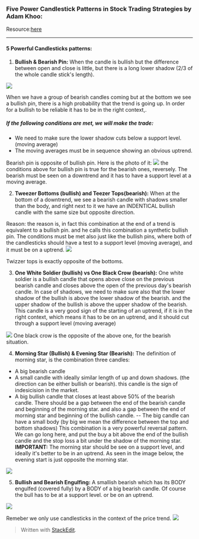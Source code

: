 

### Five Power Candlestick Patterns in Stock Trading Strategies by Adam Khoo:

Resource:[here](https://www.youtube.com/watch?v=hoGkfzJeR6A)

---
#### 5 Powerful Candlesticks patterns:

1) __Bullish & Bearish Pin:__ When the candle is bullish but the difference between open and close is little, but there is a long lower shadow (2/3 of the whole candle stick's length). 
<img src="bullish-pin.JPG">

When we have a group of bearish candles coming but at the bottom we see a bullish pin, there is a high probability that the trend is going up. In order for a bullish to be reliable it has to be in the right context,. 
##### If the following conditions are met, we will make the trade:
- We need to make sure the lower shadow cuts below a support level. (moving average)
- The moving averages must be in sequence showing an obvious uptrend.



Bearish pin is opposite of bullish pin. Here is the photo of it: 
<img src="bearish-pin.JPG">
the conditions above for bullish pin is true for the bearish ones, reversely. The bearish must be seen on a downtrend and it has to have a support level at a moving average.


2) __Tweezer Bottoms (bullish) and Teezer Tops(bearish):__ When at the bottom of a downtrend, we see a bearish candle with shadows smaller than the body, and right next to it we have an INDENTICAL bullish candle with the same size but opposite direction.

Reason: the reason is, in fact this combination at the end of a trend is equivalent to a bullish pin. and he calls this combination a synthetic bullish pin. 
The conditions must be met also just like the bullish pins, where both of the candlesticks should have a test to a support level (moving average), and it must be on a uptrend. 
<img src="tweezer-bottom.JPG">

Twizzer tops is exactly opposite of the bottoms.

3) __One White Soldier (bullish) vs One Black Crow (bearish):__ 
One white soldier is a bullish candle  that opens above close on the previous bearish candle and closes above the open of the previous day's bearish candle. In case of shadows, we need to make sure also that the lower shadow of the bullish is above the lower shadow of the bearish. and the upper shadow of the bullish is above the upper shadow of the bearish.
This candle is a very good sign of the starting of an uptrend, if it is in the right context, which means it has to be on an uptrend, and it should cut through a support level (moving average) 
<img src="one-white-soldier-vs-one-black-crow.JPG">
One black crow is the opposite of the above one, for the bearish situation.

4) __Morning Star (Bullish) & Evening Star (Bearish):__
The definition of morning star, is the combination three candles:
- A big bearish candle
- A small candle with ideally similar length of up and down shadows. (the direction can be either bullish or bearish). this candle is the sign of indesicision in the market. 
- A big bullish candle	that closes at least above 50% of the bearish candle.
There should be a gap between the end of the bearish candle and beginning of the morning star. and also a gap between the end of morning star and beginning of the bullish candle.
-- The big candle can have a small body (by big we mean the difference between the top and bottom shadows)
This combination is a very powerful reversal pattern. We can go long here, and put the buy a bit above the end of the bullish candle and the stop loss a bit under the shadow of the morning star.
__IMPORTANT:__ The morning star should be see on a support level, and ideally it's better to be in an uptrend.
As seen in the image below, the evening start is just opposite the morning star.
<img src="morning-star-vs-evening-star.JPG">

5) __Bullish and Bearish Engulfing:__
A smallish bearish which has its BODY engulfed (covered fully) by a BODY of a big bearish candle. Of course the bull has to be at a support level. or be on an uptrend.
<img src="bullish-and-bearish-engulfing.JPG">

Remeber we only use candlesticks in the context of the price trend. 
<img src="when-to-use-candlestick.JPG">

> Written with [StackEdit](https://stackedit.io/).